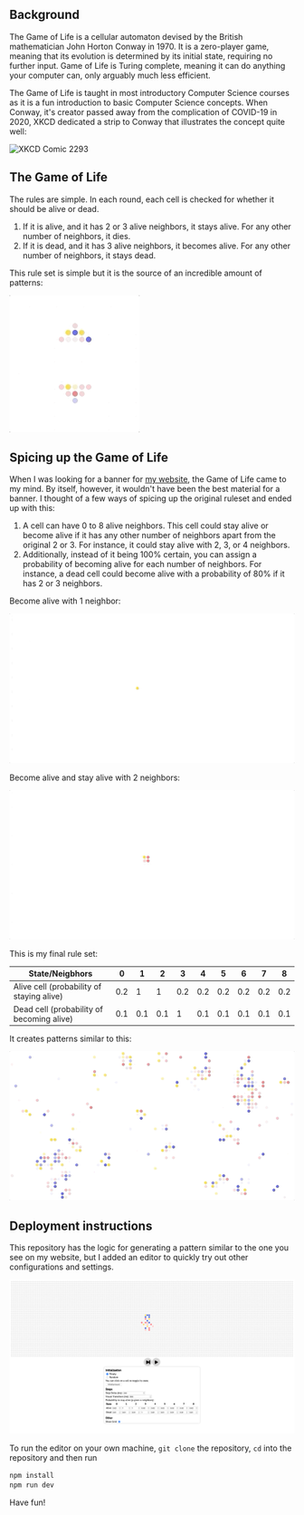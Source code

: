 ## Background

The Game of Life is a cellular automaton devised by the British mathematician John Horton Conway in 1970. It is a zero-player game, meaning that its evolution is determined by its initial state, requiring no further input. Game of Life is Turing complete, meaning it can do anything your computer can, only arguably much less efficient.

The Game of Life is taught in most introductory Computer Science courses as it is a fun introduction to basic Computer Science concepts. When Conway, it's creator passed away from the complication of COVID-19 in 2020, XKCD dedicated a strip to Conway that illustrates the concept quite well:

![XKCD Comic 2293](https://imgs.xkcd.com/comics/rip_john_conway.gif)

## The Game of Life

The rules are simple. In each round, each cell is checked for whether it should be alive or dead.

1. If it is alive, and it has 2 or 3 alive neighbors, it stays alive. For any other number of neighbors, it dies.
2. If it is dead, and it has 3 alive neighbors, it becomes alive. For any other number of neighbors, it stays dead.

This rule set is simple but it is the source of an incredible amount of patterns:

![Pentadecathlon](./gifs/pentadecathlon.gif)

## Spicing up the Game of Life

When I was looking for a banner for [my website](https://brehm.co), the Game of Life came to my mind. By itself, however, it wouldn't have been the best material for a banner. I thought of a few ways of spicing up the original ruleset and ended up with this:

1. A cell can have 0 to 8 alive neighbors. This cell could stay alive or become alive if it has any other number of neighbors apart from the original 2 or 3. For instance, it could stay alive with 2, 3, or 4 neighbors.
2. Additionally, instead of it being 100% certain, you can assign a probability of becoming alive for each number of neighbors. For instance, a dead cell could become alive with a probability of 80% if it has 2 or 3 neighbors.

Become alive with 1 neighbor:

![Alive with 1 neighbor](./gifs/alive-with1neighbor.gif)

Become alive and stay alive with 2 neighbors:

![Alive and stay alive with 2 neighbor](./gifs/aliveandstayalive-2neighbors.gif)

This is my final rule set:

| State/Neigbhors                           | 0    | 1    | 2    | 3    | 4    | 5    | 6    | 7    | 8    |
| ----------------------------------------- | ---- | ---- | ---- | ---- | ---- | ---- | ---- | ---- | ---- |
| Alive cell (probability of staying alive) | 0.2  | 1    | 1    | 0.2  | 0.2  | 0.2  | 0.2  | 0.2  | 0.2  |
| Dead cell (probability of becoming alive) | 0.1  | 0.1  | 0.1  | 1    | 0.1  | 0.1  | 0.1  | 0.1  | 0.1  |

It creates patterns similar to this:

![Game of Chance on my website](./gifs/website.gif)



## Deployment instructions

This repository has the logic for generating a pattern similar to the one you see on my website, but I added an editor to quickly try out other configurations and settings.

![A screenshot of the editor](./imgs/editor.png)

To run the editor on your own machine, `git clone` the repository, `cd` into the repository and then run

```bash
npm install
npm run dev
```

Have fun!